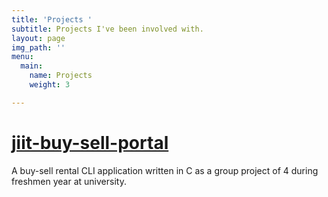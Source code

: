 ```yaml
---
title: 'Projects '
subtitle: Projects I've been involved with.
layout: page
img_path: ''
menu:
  main:
    name: Projects
    weight: 3

---
```


# [jiit-buy-sell-portal](https://github.com/shermisaurus/jiit-buy-sell-portal "jiit-buy-sell-portal")

A buy-sell rental CLI application written in C as a group project of 4 during freshmen year at university.